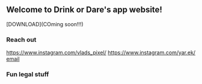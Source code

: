 ## Welcome to Drink or Dare's app website!
[DOWNLOAD](COming soon!!!)

### Reach out
https://www.instagram.com/vlads_pixel/
https://www.instagram.com/yar.ek/
[email](mailto:drinkordareapp@gmail.com)


### Fun legal stuff
